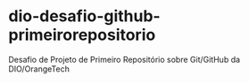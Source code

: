 # dio-desafio-github-primeirorepositorio
Desafio de Projeto de Primeiro Repositório sobre Git/GitHub da DIO/OrangeTech
